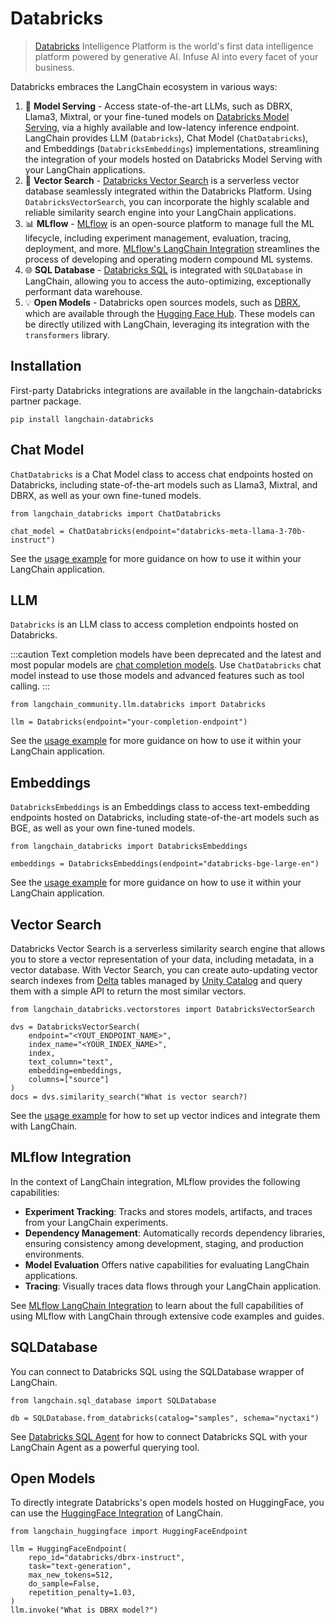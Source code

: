 Databricks
==========

> [Databricks](https://www.databricks.com/) Intelligence Platform is the world's first data intelligence platform powered by generative AI. Infuse AI into every facet of your business.

Databricks embraces the LangChain ecosystem in various ways:

1. 🚀 **Model Serving** - Access state-of-the-art LLMs, such as DBRX, Llama3, Mixtral, or your fine-tuned models on [Databricks Model Serving](https://www.databricks.com/product/model-serving), via a highly available and low-latency inference endpoint. LangChain provides LLM (`Databricks`), Chat Model (`ChatDatabricks`), and Embeddings (`DatabricksEmbeddings`) implementations, streamlining the integration of your models hosted on Databricks Model Serving with your LangChain applications.
2. 📃 **Vector Search** - [Databricks Vector Search](https://www.databricks.com/product/machine-learning/vector-search) is a serverless vector database seamlessly integrated within the Databricks Platform. Using `DatabricksVectorSearch`, you can incorporate the highly scalable and reliable similarity search engine into your LangChain applications.
3. 📊 **MLflow** - [MLflow](https://mlflow.org/) is an open-source platform to manage full the ML lifecycle, including experiment management, evaluation, tracing, deployment, and more. [MLflow's LangChain Integration](/docs/integrations/providers/mlflow_tracking) streamlines the process of developing and operating modern compound ML systems.
4. 🌐 **SQL Database** - [Databricks SQL](https://www.databricks.com/product/databricks-sql) is integrated with `SQLDatabase` in LangChain, allowing you to access the auto-optimizing, exceptionally performant data warehouse.
5. 💡 **Open Models** - Databricks open sources models, such as [DBRX](https://www.databricks.com/blog/introducing-dbrx-new-state-art-open-llm), which are available through the [Hugging Face Hub](https://huggingface.co/databricks/dbrx-instruct). These models can be directly utilized with LangChain, leveraging its integration with the `transformers` library.

Installation
------------

First-party Databricks integrations are available in the langchain-databricks partner package.

```
pip install langchain-databricks
```

Chat Model
----------

`ChatDatabricks` is a Chat Model class to access chat endpoints hosted on Databricks, including state-of-the-art models such as Llama3, Mixtral, and DBRX, as well as your own fine-tuned models.

```
from langchain_databricks import ChatDatabricks

chat_model = ChatDatabricks(endpoint="databricks-meta-llama-3-70b-instruct")
```

See the [usage example](/docs/integrations/chat/databricks) for more guidance on how to use it within your LangChain application.

LLM
---

`Databricks` is an LLM class to access completion endpoints hosted on Databricks.

:::caution
Text completion models have been deprecated and the latest and most popular models are [chat completion models](/docs/concepts/chat_models). Use `ChatDatabricks` chat model instead to use those models and advanced features such as tool calling.
:::

```
from langchain_community.llm.databricks import Databricks

llm = Databricks(endpoint="your-completion-endpoint")
```

See the [usage example](/docs/integrations/llms/databricks) for more guidance on how to use it within your LangChain application.


Embeddings
----------

`DatabricksEmbeddings` is an Embeddings class to access text-embedding endpoints hosted on Databricks, including state-of-the-art models such as BGE, as well as your own fine-tuned models.

```
from langchain_databricks import DatabricksEmbeddings

embeddings = DatabricksEmbeddings(endpoint="databricks-bge-large-en")
```

See the [usage example](/docs/integrations/text_embedding/databricks) for more guidance on how to use it within your LangChain application.


Vector Search
-------------

Databricks Vector Search is a serverless similarity search engine that allows you to store a vector representation of your data, including metadata, in a vector database. With Vector Search, you can create auto-updating vector search indexes from [Delta](https://docs.databricks.com/en/introduction/delta-comparison.html) tables managed by [Unity Catalog](https://www.databricks.com/product/unity-catalog) and query them with a simple API to return the most similar vectors.

```
from langchain_databricks.vectorstores import DatabricksVectorSearch

dvs = DatabricksVectorSearch(
    endpoint="<YOUT_ENDPOINT_NAME>",
    index_name="<YOUR_INDEX_NAME>",
    index,
    text_column="text",
    embedding=embeddings,
    columns=["source"]
)
docs = dvs.similarity_search("What is vector search?)
```

See the [usage example](/docs/integrations/vectorstores/databricks_vector_search) for how to set up vector indices and integrate them with LangChain.


MLflow Integration
------------------

In the context of LangChain integration, MLflow provides the following capabilities:

- **Experiment Tracking**: Tracks and stores models, artifacts, and traces from your LangChain experiments.
- **Dependency Management**: Automatically records dependency libraries, ensuring consistency among development, staging, and production environments.
- **Model Evaluation** Offers native capabilities for evaluating LangChain applications.
- **Tracing**: Visually traces data flows through your LangChain application.

See [MLflow LangChain Integration](/docs/integrations/providers/mlflow_tracking) to learn about the full capabilities of using MLflow with LangChain through extensive code examples and guides.

SQLDatabase
-----------
You can connect to Databricks SQL using the SQLDatabase wrapper of LangChain.
```
from langchain.sql_database import SQLDatabase

db = SQLDatabase.from_databricks(catalog="samples", schema="nyctaxi")
```

See [Databricks SQL Agent](https://docs.databricks.com/en/large-language-models/langchain.html#databricks-sql-agent) for how to connect Databricks SQL with your LangChain Agent as a powerful querying tool.

Open Models
-----------

To directly integrate Databricks's open models hosted on HuggingFace, you can use the [HuggingFace Integration](/docs/integrations/providers/huggingface) of LangChain.

```
from langchain_huggingface import HuggingFaceEndpoint

llm = HuggingFaceEndpoint(
    repo_id="databricks/dbrx-instruct",
    task="text-generation",
    max_new_tokens=512,
    do_sample=False,
    repetition_penalty=1.03,
)
llm.invoke("What is DBRX model?")
```
